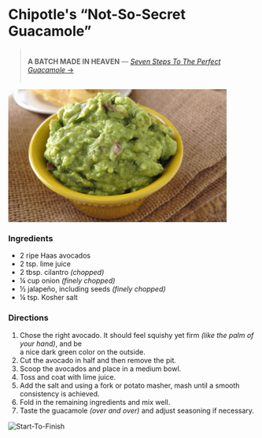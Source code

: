 # Chipotle's &ldquo;Not-So-Secret Guacamole&rdquo;


> &nbsp;  
> **A BATCH MADE IN HEAVEN** &mdash; [_Seven Steps To The Perfect Guacamole_ &rarr;](https://chipotle.com/guac-recipe)  
> &nbsp;


<img src="https://github.com/brucebentley/recipes/blob/master/snacks/guacamole/screenshot.png" align="center" alt="Guacamole">


### Ingredients

* 2 ripe Haas avocados
* 2 tsp. lime juice
* 2 tbsp. cilantro _(chopped)_
* &frac14; cup onion _(finely chopped)_
* &frac12; jalapeño, including seeds _(finely chopped)_
* &frac14; tsp. Kosher salt


### Directions

1. Chose the right avocado. It should feel squishy yet firm _(like the palm of your hand)_, and be  
   a nice dark green color on the outside.
2. Cut the avocado in half and then remove the pit.
3. Scoop the avocados and place in a medium bowl.
4. Toss and coat with lime juice.
5. Add the salt and using a fork or potato masher, mash until a smooth consistency is achieved.
6. Fold in the remaining ingredients and mix well.
7. Taste the guacamole _(over and over)_ and adjust seasoning if necessary.


<img src="https://github.com/brucebentley/recipes/blob/master/snacks/guacamole/start-to-finish.png" align="center" alt="Start-To-Finish">

